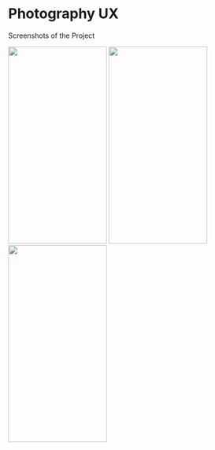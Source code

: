 # Photography UX


Screenshots of the Project

<p float="left">
  <img src="https://user-images.githubusercontent.com/60258980/103462296-044aea00-4d46-11eb-9acb-50b90a2dc65c.png" width="200" height="400" />
  <img src="https://user-images.githubusercontent.com/60258980/103462509-7cfe7600-4d47-11eb-8353-ad722db32d16.png" width="200" height="400" />
  <img src="https://user-images.githubusercontent.com/60258980/103462525-96072700-4d47-11eb-9b6a-2f19b5aeebed.png" width="200" height="400" />
</p>
